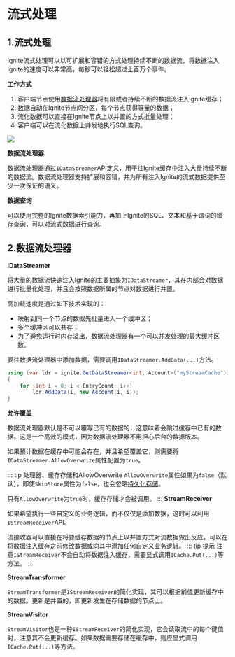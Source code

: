 # 流式处理
## 1.流式处理
Ignite流式处理可以以可扩展和容错的方式处理持续不断的数据流，将数据注入Ignite的速度可以非常高，每秒可以轻松超过上百万个事件。

**工作方式**

 1. 客户端节点使用[数据流处理器](#_2-数据流处理器)将有限或者持续不断的数据流注入Ignite缓存；
 2. 数据自动在Ignite节点间分区，每个节点获得等量的数据；
 3. 流化数据可以直接在Ignite节点上以并置的方式批量处理；
 4. 客户端可以在流化数据上并发地执行SQL查询。

![](https://files.readme.io/ea1452e-ignite-stream-query.png)

**数据流处理器**

数据流处理器通过`IDataStreamer`API定义，用于往Ignite缓存中注入大量持续不断的数据流。数据流处理器支持扩展和容错，并为所有注入Ignite的流式数据提供至少一次保证的语义。

**数据查询**

可以使用完整的Ignite数据索引能力，再加上Ignite的SQL、文本和基于谓词的缓存查询，可以对流式数据进行查询。

## 2.数据流处理器
**IDataStreamer**

将大量的数据流快速注入Ignite的主要抽象为`IDataStreamer`，其在内部会对数据进行批量化处理，并且会按照数据所属的节点对数据进行并置。

高加载速度是通过如下技术实现的：

 - 映射到同一个节点的数据先批量进入一个缓冲区；
 - 多个缓冲区可以共存；
 - 为了避免运行时内存溢出，数据流处理器有一个可以并发处理的最大缓冲区数。

要往数据流处理器中添加数据，需要调用`IDataStreamer.AddData(...)`方法。
```csharp
using (var ldr = ignite.GetDataStreamer<int, Account>("myStreamCache"))
{
    for (int i = 0; i < EntryCount; i++)
        ldr.AddData(i, new Account(i, i));
}
```
**允许覆盖**

数据流处理器默认是不可以覆写已有的数据的，这意味着会跳过缓存中已有的数据。这是一个高效的模式，因为数据流处理器不用担心后台的数据版本。

如果预计数据在缓存中可能会存在，并且希望覆盖它，则需要将`IDataStreamer.AllowOverwrite`属性配置为`true`。

::: tip 处理器、缓存存储和AllowOverwrite
`AllowOverwrite`属性如果为`false`（默认），即使`SkipStore`属性为`false`，也会忽略[持久化存储](/doc/net/Persistence.md#_2-第三方持久化)。

只有`AllowOverwrite`为`true`时，缓存存储才会被调用。
:::
**StreamReceiver**

如果希望执行一些自定义的业务逻辑，而不仅仅是添加数据，这时可以利用`IStreamReceiver`API。

流接收器可以直接在将要缓存数据的节点上以并置方式对流数据做出反应，可以在将数据注入缓存之前修改数据或向其中添加任何自定义业务逻辑。
::: tip 提示
注意`IStreamReceiver`不会自动将数据注入缓存，需要显式调用`ICache.Put(...)`等方法。
:::

**StreamTransformer**

`StreamTransformer`是`IStreamReceiver`的简化实现，其可以根据前值更新缓存中的数据。更新是并置的，即更新发生在存储数据的节点上。

**StreamVisitor**

`StreamVisitor`也是一种`IStreamReceiver`的简化实现，它会读取流中的每个键值对，注意其不会更新缓存。如果数据需要存储在缓存中，则应显式调用`ICache.Put(...)`等方法。

